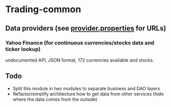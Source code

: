 # Trading-common

## Data providers (see [provider.properties](src/main/resources/provider.properties) for URLs)

### Yahoo Finance (for continuous currencies/stocks data and ticker lookup)
undocumented API, JSON format, 172 currencies available and stocks.

## Todo
* Split this module in two modules to separate business and DAO layers
* Refactor/simplify architecture how to get data from other services (hide where the data comes from the outside)